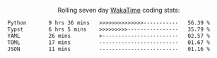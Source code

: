 <p align="center">Rolling seven day <a href="https://wakatime.com/@syrkis"/>WakaTime</a> coding stats:</p>
<!--START_SECTION:waka-->

```txt
Python       9 hrs 36 mins   >>>>>>>>>>>>>>-----------   56.39 %
Typst        6 hrs 5 mins    >>>>>>>>>----------------   35.79 %
YAML         26 mins         >------------------------   02.57 %
TOML         17 mins         -------------------------   01.67 %
JSON         11 mins         -------------------------   01.16 %
```

<!--END_SECTION:waka-->

